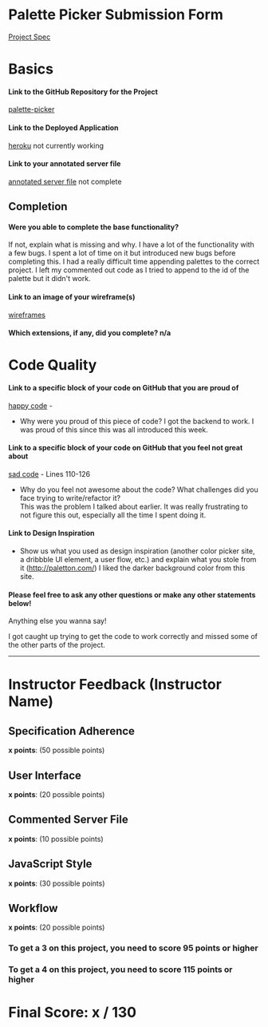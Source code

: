 # Palette Picker Submission Form

[Project Spec](http://frontend.turing.io/projects/palette-picker.html)

# Basics

#### Link to the GitHub Repository for the Project
[palette-picker](https://github.com/Haub/palette-picker)

#### Link to the Deployed Application
[heroku](https://palette-picker-haub.herokuapp.com/)
not currently working

#### Link to your annotated server file
[annotated server file]()
not complete

## Completion

#### Were you able to complete the base functionality?

If not, explain what is missing and why.
I have a lot of the functionality with a few bugs. I spent a lot of time on it but introduced new bugs before completing this.  I had a really difficult time appending palettes to the correct project.  I left my commented out code as I tried to append to the id of the palette but it didn't work.

#### Link to an image of your wireframe(s)
[wireframes](https://balsamiq.cloud/s59583u/ptid3er)

#### Which extensions, if any, did you complete? n/a

# Code Quality

#### Link to a specific block of your code on GitHub that you are proud of
[happy code](https://github.com/Haub/palette-picker/blob/master/server.js) - 

* Why were you proud of this piece of code?
I got the backend to work.  I was proud of this since this was all introduced this week.


#### Link to a specific block of your code on GitHub that you feel not great about
[sad code](https://github.com/Haub/palette-picker/blob/master/public/js/scripts.js) - Lines 110-126


* Why do you feel not awesome about the code? What challenges did you face trying to write/refactor it?  
This was the problem I talked about earlier.  It was really frustrating to not figure this out, especially all the time I spent doing it.
#### Link to Design Inspiration

* Show us what you used as design inspiration (another color picker site, a dribbble UI element, a user flow, etc.) and explain what you stole from it (http://paletton.com/) I liked the darker background color from this site.

#### Please feel free to ask any other questions or make any other statements below!

Anything else you wanna say!

I got caught up trying to get the code to work correctly and missed some of the other parts of the project.  

-----


# Instructor Feedback (Instructor Name)

## Specification Adherence

**x points**: (50 possible points)

## User Interface

**x points**: (20 possible points)

## Commented Server File

**x points**: (10 possible points)

## JavaScript Style

**x points**: (30 possible points)

## Workflow

**x points**: (20 possible points)


### To get a 3 on this project, you need to score 95 points or higher
### To get a 4 on this project, you need to score 115 points or higher

# Final Score: x / 130
